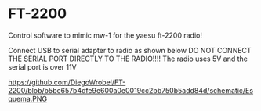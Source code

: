 # FT-2200 
Control software to mimic mw-1 for the yaesu ft-2200 radio!

Connect USB to serial adapter to radio as shown below
DO NOT CONNECT THE SERIAL PORT DIRECTLY TO THE RADIO!!!!
The radio uses 5V and the serial port is over 11V

https://github.com/DiegoWrobel/FT-2200/blob/b5bc657b4dfe9e600a0e0019cc2bb750b5add84d/schematic/Esquema.PNG

